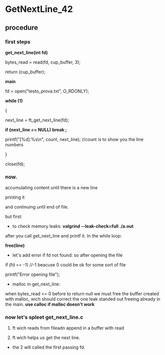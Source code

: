 # GetNextLine_42

## procedure

### first steps

**get_next_line(int fd)**

bytes_read = read(fd, cup_buffer, 3);

return (cup_buffer);

**main**

fd = open("testo_prova.txt", O_RDONLY);

**while (1)**

{

next_line = ft_get_next_line(fd);

**if (next_line == NULL)**
  **break ;**

printf("[%d]:%s\n", count, next_line); //count is to show you 
the line numbers

}

close(fd);

### now.
accumulating content until there is a new line

printing it 

and continuing until end of file.

but first:

- to check memory leaks:
**valgrind --leak-check=full ./a.out**

after you call get_next_line and printf it.  In the while loop:

**free(line)**


- let's add error if fd not found: so after opening the file

if (fd == -1) //-1 beacuse 0 could be ok for some sort of file

  printf("Error opening file");


- malloc in get_next_line: 

when bytes_read <= 0 before to return null we must free the buffer created with malloc, wich should correct the one leak standed out freeing already in the main.
**use calloc if malloc doesn't work**


### now let's spleet get_next_line.c

1. ft wich reads from fileadn append in a buffer with read

2. ft wich helps us get the next line.

- the 2 will called the first passing fd.






